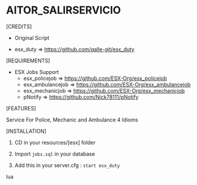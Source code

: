 # AITOR_SALIRSERVICIO

[CREDITS] 

* Original Script

 * esx_duty => https://github.com/qalle-git/esx_duty

[REQUIREMENTS]
  
* ESX Jobs Support
  * esx_policejob => https://github.com/ESX-Org/esx_policejob
  * esx_ambulancejob => https://github.com/ESX-Org/esx_ambulancejob
  * esx_mechanicjob => https://github.com/ESX-Org/esx_mechanicjob
  * pNotify => https://github.com/Nick78111/pNotify
  
[FEATURES]

Service For Police, Mechanic and Ambulance
4 Idioms

[INSTALLATION]

1) CD in your resources/[esx] folder

2) Import ``jobs.sql`` in your database

3) Add this in your server.cfg :
``start esx_duty``

lua